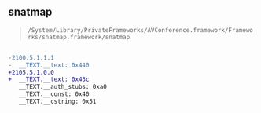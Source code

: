 ## snatmap

> `/System/Library/PrivateFrameworks/AVConference.framework/Frameworks/snatmap.framework/snatmap`

```diff

-2100.5.1.1.1
-  __TEXT.__text: 0x440
+2105.5.1.0.0
+  __TEXT.__text: 0x43c
   __TEXT.__auth_stubs: 0xa0
   __TEXT.__const: 0x40
   __TEXT.__cstring: 0x51

```
